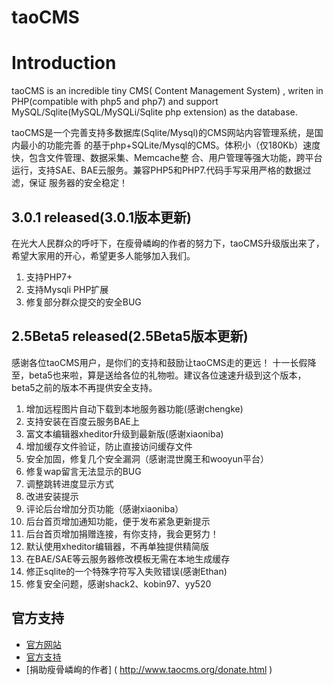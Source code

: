 # taoCMS

# Introduction

taoCMS is an incredible tiny CMS( Content Management System) , writen in PHP(compatible with php5 and php7) and support MySQL/Sqlite(MySQL/MySQLi/Sqlite php extension) as the database.

taoCMS是一个完善支持多数据库(Sqlite/Mysql)的CMS网站内容管理系统，是国内最小的功能完善
的基于php+SQLite/Mysql的CMS。体积小（仅180Kb）速度快，包含文件管理、数据采集、Memcache整
合、用户管理等强大功能，跨平台运行，支持SAE、BAE云服务。兼容PHP5和PHP7.代码手写采用严格的数据过滤，保证
服务器的安全稳定！

## 3.0.1 released(3.0.1版本更新)

在光大人民群众的呼吁下，在瘦骨嶙峋的作者的努力下，taoCMS升级版出来了，希望大家用的开心，希望更多人能够加入我们。

1. 支持PHP7+
2. 支持Mysqli PHP扩展
3. 修复部分群众提交的安全BUG


## 2.5Beta5 released(2.5Beta5版本更新)

感谢各位taoCMS用户，是你们的支持和鼓励让taoCMS走的更远！
十一长假降至，beta5也来啦，算是送给各位的礼物啦。建议各位速速升级到这个版本，beta5之前的版本不再提供安全支持。

1. 增加远程图片自动下载到本地服务器功能(感谢chengke)
2. 支持安装在百度云服务BAE上
3. 富文本编辑器xheditor升级到最新版(感谢xiaoniba)
4. 增加缓存文件验证，防止直接访问缓存文件
5. 安全加固，修复几个安全漏洞（感谢混世魔王和wooyun平台）
6. 修复wap留言无法显示的BUG
7. 调整跳转进度显示方式
8. 改进安装提示
9. 评论后台增加分页功能（感谢xiaoniba）
10. 后台首页增加通知功能，便于发布紧急更新提示
11. 后台首页增加捐赠连接，有你支持，我会更努力！
12. 默认使用xheditor编辑器，不再单独提供精简版
13. 在BAE/SAE等云服务器修改模板无需在本地生成缓存
14. 修正sqlite的一个特殊字符写入失败错误(感谢Ethan)
15. 修复安全问题，感谢shack2、kobin97、yy520

## 官方支持

* [官方网站]( http://www.taocms.org/ )
* [官方支持]( http://www.taocms.org/1212.html )
* [捐助瘦骨嶙峋的作者] ( http://www.taocms.org/donate.html )
